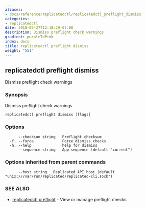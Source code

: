 ```yaml
---
aliases:
- docs/reference/replicatedctl/replicatedctl_preflight_dismiss
categories:
- replicatedctl
date: 2018-09-27T12:18:29-07:00
description: Dismiss preflight check warnings
gradient: purpleToPink
index: docs
title: replicatedctl preflight dismiss
weight: "551"
---
```


## replicatedctl preflight dismiss

Dismiss preflight check warnings

### Synopsis

Dismiss preflight check warnings

```
replicatedctl preflight dismiss [flags]
```

### Options

```
      --checksum string   Preflight checksum
  -f, --force             Force dismiss checks
  -h, --help              help for dismiss
      --sequence string   App sequence (default "current")
```

### Options inherited from parent commands

```
      --host string   Replicated API host (default "unix:///var/run/replicated/replicated-cli.sock")
```

### SEE ALSO

* [replicatedctl preflight](/api/replicatedctl/replicatedctl_preflight/)	 - View or manage preflight checks

